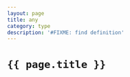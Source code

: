 ```yaml
---
layout: page
title: any
category: type
description: '#FIXME: find definition'
---
```


# `{{ page.title }}`
